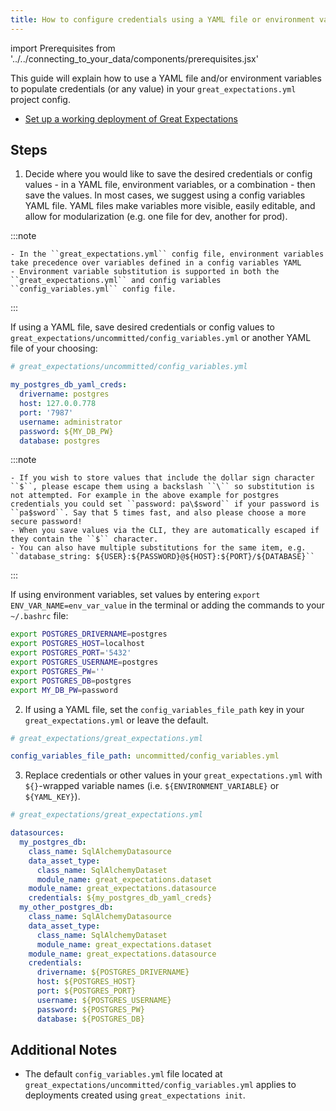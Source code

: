 ```yaml
---
title: How to configure credentials using a YAML file or environment variables
---
```

import Prerequisites from '../../connecting_to_your_data/components/prerequisites.jsx'

This guide will explain how to use a YAML file and/or environment variables to populate credentials (or any value) in your ``great_expectations.yml`` project config.

<Prerequisites>

  - [Set up a working deployment of Great Expectations](../../../tutorials/getting_started/intro.md)

</Prerequisites>


Steps
------

1. Decide where you would like to save the desired credentials or config values - in a YAML file, environment variables, or a combination - then save the values. In most cases, we suggest using a config variables YAML file. YAML files make variables more visible, easily editable, and allow for modularization (e.g. one file for dev, another for prod).

  :::note

    - In the ``great_expectations.yml`` config file, environment variables take precedence over variables defined in a config variables YAML
    - Environment variable substitution is supported in both the ``great_expectations.yml`` and config variables ``config_variables.yml`` config file.

  :::

  If using a YAML file, save desired credentials or config values to ``great_expectations/uncommitted/config_variables.yml`` or another YAML file of your choosing:

  ```yaml
  # great_expectations/uncommitted/config_variables.yml

  my_postgres_db_yaml_creds:
    drivername: postgres
    host: 127.0.0.778
    port: '7987'
    username: administrator
    password: ${MY_DB_PW}
    database: postgres
  ```

  :::note

    - If you wish to store values that include the dollar sign character ``$``, please escape them using a backslash ``\`` so substitution is not attempted. For example in the above example for postgres credentials you could set ``password: pa\$sword`` if your password is ``pa$sword``. Say that 5 times fast, and also please choose a more secure password!
    - When you save values via the CLI, they are automatically escaped if they contain the ``$`` character.
    - You can also have multiple substitutions for the same item, e.g. ``database_string: ${USER}:${PASSWORD}@${HOST}:${PORT}/${DATABASE}``

  :::

  If using environment variables, set values by entering ``export ENV_VAR_NAME=env_var_value`` in the terminal or adding the commands to your ``~/.bashrc`` file:

  ```bash
  export POSTGRES_DRIVERNAME=postgres
  export POSTGRES_HOST=localhost
  export POSTGRES_PORT='5432'
  export POSTGRES_USERNAME=postgres
  export POSTGRES_PW=''
  export POSTGRES_DB=postgres
  export MY_DB_PW=password
  ```

2. If using a YAML file, set the ``config_variables_file_path`` key in your ``great_expectations.yml`` or leave the default.

  ```yaml
  # great_expectations/great_expectations.yml

  config_variables_file_path: uncommitted/config_variables.yml
  ```

3. Replace credentials or other values in your ``great_expectations.yml`` with ``${}``-wrapped variable names (i.e. ``${ENVIRONMENT_VARIABLE}`` or ``${YAML_KEY}``).

  ```yaml
  # great_expectations/great_expectations.yml

  datasources:
    my_postgres_db:
      class_name: SqlAlchemyDatasource
      data_asset_type:
        class_name: SqlAlchemyDataset
        module_name: great_expectations.dataset
      module_name: great_expectations.datasource
      credentials: ${my_postgres_db_yaml_creds}
    my_other_postgres_db:
      class_name: SqlAlchemyDatasource
      data_asset_type:
        class_name: SqlAlchemyDataset
        module_name: great_expectations.dataset
      module_name: great_expectations.datasource
      credentials:
        drivername: ${POSTGRES_DRIVERNAME}
        host: ${POSTGRES_HOST}
        port: ${POSTGRES_PORT}
        username: ${POSTGRES_USERNAME}
        password: ${POSTGRES_PW}
        database: ${POSTGRES_DB}
  ```


Additional Notes
--------------------

- The default ``config_variables.yml`` file located at ``great_expectations/uncommitted/config_variables.yml`` applies to deployments created using ``great_expectations init``.
